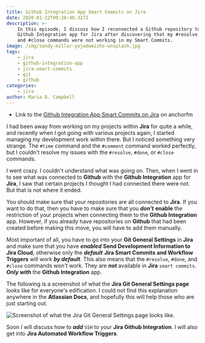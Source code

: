 ```yaml
---
title: Github Integration App Smart Commits on Jira
date: 2020-01-12T00:20:40.327Z
description: >-
    In this episode, I discuss how I reconnected a Github repository to the
    Github Integration app for Jira after discovering that my #resolve, #done,
    and #close commands were not working in my Smart Commits.
image: /img/sandy-millar-yejwdweizho-unsplash.jpg
tags:
    - jira
    - github-integration-app
    - jira-smart-commits
    - git
    - github
categories:
    - jira
author: Maria D. Campbell
---
```


-   Link to the
    [Github Integration App Smart Commits on Jira](https://anchor.fm/maria-campbell/episodes/Github-Integration-App-Smart-Commits-on-Jira-ea4f2m)
    on anchorfm

I had been away from working on my projects within **Jira** for quite a while,
and recently when I got going with various projects again, I started managing my
development work within there. But I noticed something very strange. The `#time`
command and the `#comment` command worked perfectly, but I couldn't resolve my
issues with the `#resolve`, `#done`, or `#close` commands.

I went crazy. I couldn't understand what was going on. Then, when I went in to
see what was connected to **Github** with the **Github Integration** app for
**Jira**, I saw that certain projects I thought I had connected there were not.
But that is not where it ended.

You should make sure that your repositories are all connected to **Jira**. If
you want to do that, then you have to make sure that you _**don't**_ **enable**
the restriction of your projects when connecting them to the **Github
Integration** app. However, if you already have repositories on **Github** that
had been created before making this move, you will have to add them manually.

Most important of all, you have to go into your **Git General Settings** in
**Jira** and make sure that you have _**enabled**_ **Send Development
Information to Jira Cloud**, otherwise only the _**default**_ **Jira Smart
Commits and Workflow Triggers** will work _**by default**_. This also means that
the `#resolve`, `#done`, and `#close` commands won't work. They are _**not**_
available in **Jira** `smart commits`. _**Only with**_ the **Github
Integration** app.

The following is a screenshot of what the **Jira Git General Settings page**
looks like for everyone's edification. I could not find this explanation
anywhere in the **Atlassian Docs**, and hopefully this will help those who are
just starting out.

![Screenshot of what the Jira Git General Settings page looks like.](/img/fireshot-capture-017-general-settings-jira-interglobalmedia.atlassian.net.png 'Jira Git General Settings Page')

Soon I will discuss how to _**add**_ `SSH` to your **Jira Github Integration**.
I will also get into **Jira Automated Workflow Triggers**.
